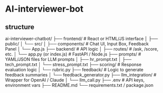 # AI-interviewer-bot

## structure
ai-interviewer-chatbot/
├── frontend/                  # React or HTML/JS interface
│   ├── public/
│   └── src/
│       ├── components/       # Chat UI, Input Box, Feedback Panel
│       └── App.js
├── backend/                  # API logic
│   ├── routes/               # /ask, /score, etc.
│   └── app.py (or index.js)  # FastAPI / Node.js
├── prompts/                  # YAML/JSON files for LLM prompts
│   ├── hr_prompt.txt
│   ├── tech_prompt.txt
│   └── stress_prompt.txt
├── scoring/                  # Response evaluation logic
│   └── rubric.py
├── feedback/                 # Logic to generate feedback summaries
│   └── feedback_generator.py
├── llm_integration/          # Wrapper for OpenAI / Claude
│   └── llm_call.py
├── .env                      # API keys, environment vars
├── README.md
└── requirements.txt / package.json
